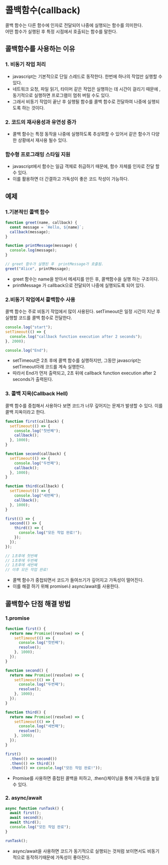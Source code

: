 # 콜백함수(callback)

콜백 함수는 다른 함수에 인자로 전달되어 나중에 실행되는 함수를 의미한다.<br>
어떤 함수가 실행된 후 특정 시점에서 호출되는 함수를 말한다.

## 콜백함수를 사용하는 이유

### 1. 비동기 작업 처리

- javascript는 기본적으로 단일 스레드로 동작한다. 한번에 하나의 작업만 실행할 수 있다.
- 네트워크 요청, 파일 읽기, 타이머 같은 작업은 실행하는 데 시간이 걸리기 때문에 , 동기적으로 실행하면 프로그램이 멈취 버릴 수도 있다.
- 그래서 비동기 작업이 끝난 후 실행될 함수를 콜백 함수로 전달하여 나중에 실행되도록 하는 것이다.

### 2. 코드의 재사용성과 유연성 증가

- 콜백 함수는 특정 동작을 나중에 실행하도록 추상화할 수 있어서 같은 함수가 다양한 상황에서 재사용 될수 있다.

### 함수형 프로그래밍 스타일 지원

- javascript에서 함수는 일급 객체로 취급하기 때문에, 함수 자체를 인자로 잔달 할수 있다.
- 이를 활용하면 더 간결하고 가독성이 좋은 코드 작성이 가능하다.

## 예제

### 1.기본적인 콜백 함수

```js
function greet(name, callback) {
  const message = `Hello, ${name}`;
  callback(message);
}

function printMessage(message) {
  console.log(message);
}

// greet 함수가 실행된 후  printMessage가 호출됨.
greet("Alice", printMessage);
```

- greet 함수는 name을 받아서 메세지를 만든 후, 콜백함수을 실행 하는 구조이다.
- printMessage 가 callback으로 전달되어 나중에 실행되도록 되어 있다.

### 2.비동기 작업에서 콜백함수 사용

콜백 함수는 주로 비동기 작업에서 많이 사용된다. setTimeout은 일정 시간이 지난 후 실행할 코드를 콜백 함수로 전달한다.

```js
console.log("start");
setTimeout(() => {
  console.log("callback function execution after 2 seconds");
}, 2000);

console.log("End");
```

- setTimeout은 2초 후에 콜백 함수를 실행하지만, 그동안 javascript는 setTimeout아래 코드를 계속 실행한다.
- 따라서 End가 먼저 출력되고, 2초 뒤에 callback function execution after 2 seconds가 출력된다.

### 3. 콜백 지옥(Callback Hell)

콜백 함수를 중첩해서 사용하다 보면 코드가 너무 깊어지는 문제가 발생할 수 있다. 이를 콜백 지옥이라고 한다.

```js
function first(callback) {
  setTimeout(() => {
    console.log("첫번째");
    callback();
  }, 1000);
}

function second(callback) {
  setTimeout(() => {
    console.log("두번째");
    callback();
  }, 1000);
}

function third(callback) {
  setTimeout(() => {
    console.log("세번째");
    callback();
  }, 1000);
}

first(() => {
  second(() => {
    third(() => {
      console.log("모든 작업 완료!");
    });
  });
});

// 1초후에 첫번째
// 1초후에 두번째
// 1초후에 세번째
// 이후 모든 작업 완료!
```

- 콜백 함수가 중첩되면서 코드가 들여쓰기가 깊어지고 가독성이 떨어진다.
- 이를 해결 하기 위해 promise나 async/await를 사용한다.

## 콜백함수 단점 해결 방법

### 1.promise

```js
function first() {
  return new Promise((resolve) => {
    setTimeout(() => {
      console.log("첫번째");
      resolve();
    }, 1000);
  });
}

function second() {
  return new Promise((resolve) => {
    setTimeout(() => {
      console.log("두번째");
      resolve();
    }, 1000);
  });
}

function third() {
  return new Promise((resolve) => {
    setTimeout(() => {
      console.log("세번째");
      resolve();
    }, 1000);
  });
}

first()
  .then(() => second())
  .then(() => third())
  .then(() => console.log("모든 작업 완료!"));
```

- Promise를 사용하면 중첩된 콜백을 피하고, .then()체이닝을 통해 가독성을 높일 수 있다.

### 2. async/await

```js
async function runTask() {
  await first();
  await second();
  await third();
  console.log("모든 작업 완료");
}

runTask();
```

- async/await을 사용하면 코드가 동기적으로 실행되는 것처럼 보이면서도 비동기적으로 동작하기때문에 가독성이 좋아진다.
